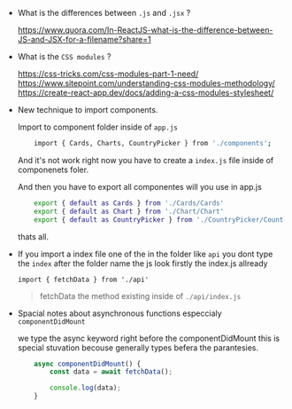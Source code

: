 - What is the differences between `.js` and `.jsx` ? 

    https://www.quora.com/In-ReactJS-what-is-the-difference-between-JS-and-JSX-for-a-filename?share=1

- What is the `CSS modules` ?   

    https://css-tricks.com/css-modules-part-1-need/     
    https://www.sitepoint.com/understanding-css-modules-methodology/
    https://create-react-app.dev/docs/adding-a-css-modules-stylesheet/

- New technique to import components.

    Import to component folder inside of `app.js`
    ```bash
        import { Cards, Charts, CountryPicker } from './components';
    ```

    And it's not work right now you have to create a `index.js` file inside of componenets foler.

    And then you have to export all componentes will you use in app.js 

    ```bash
        export { default as Cards } from './Cards/Cards'
        export { default as Chart } from './Chart/Chart'
        export { default as CountryPicker } from './CountryPicker/CountryPicker'
    ```

    thats all. 

- If you import a index file one of the in the folder like `api` you dont type the `index` after the folder name the js look firstly the index.js allready

    `import { fetchData } from './api'` 

    > fetchData the method existing inside of `./api/index.js`


- Spacial notes about asynchronous functions especcialy `componentDidMount`

    we type the async keyword right before the componentDidMount this is special stuvation becouse generally types befera the parantesies.   

    ```javascript
        async componentDidMount() {
            const data = await fetchData();

            console.log(data);
        }
    ```